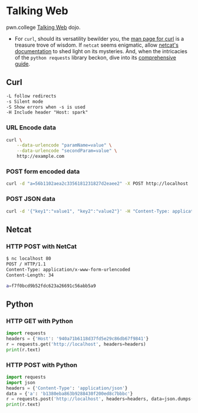 # Talking Web

pwn.college [Talking Web](https://pwn.college/intro-to-cybersecurity/talking-web/) dojo.

- For `curl`, should its versatility bewilder you, the [man page for curl](https://linux.die.net/man/1/curl) is a treasure trove of wisdom.
If `netcat` seems enigmatic, allow [netcat's documentation](https://linux.die.net/man/1/nc) to shed light on its mysteries.
And, when the intricacies of the `python requests` library beckon, dive into its [comprehensive guide](https://requests.readthedocs.io/en/latest/).

## Curl

```txt
-L follow redirects
-s Silent mode
-S Show errors when -s is used
-H Include header "Host: spark"
```

### URL Encode data

```bash
curl \
    --data-urlencode "paramName=value" \
    --data-urlencode "secondParam=value" \
    http://example.com
```

### POST form encoded data

```bash
curl -d "a=56b1102aea2c3356181231827d2eaee2" -X POST http://localhost
```

### POST JSON data

```sh
curl -d '{"key1":"value1", "key2":"value2"}' -H "Content-Type: application/json" -X POST http://localhost:3000/data
```

## Netcat

### HTTP POST with NetCat

```sh
$ nc localhost 80
POST / HTTP/1.1
Content-Type: application/x-www-form-urlencoded
Content-Length: 34

a=f7f0bcd9b52fdc623a26691c56abb5a9
```

## Python

### HTTP GET with Python

```python
import requests
headers = {'Host': '940a71b6118d37fd5e29c86db67f9841'}
r = requests.get('http://localhost', headers=headers)
print(r.text)
```

### HTTP POST with Python

```python
import requests
import json
headers = {'Content-Type': 'application/json'}
data = {'a': 'b1380eba863b9288430f200ed8c7bbbc'}
r = requests.post('http://localhost', headers=headers, data=json.dumps(data))
print(r.text)
```

